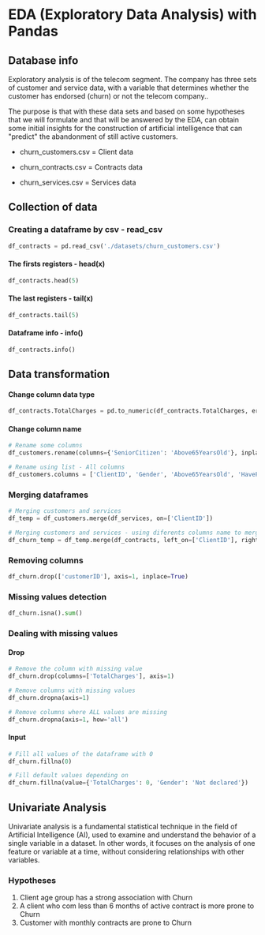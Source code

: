 # EDA (Exploratory Data Analysis) with Pandas

## Database info

Exploratory analysis is of the telecom segment. The company has three sets of customer and service data, with a variable that determines whether the customer has endorsed (churn) or not the telecom company..

The purpose is that with these data sets and based on some hypotheses that we will formulate and that will be answered by the EDA, can obtain some initial insights for the construction of artificial intelligence that can "predict" the abandonment of still active customers.

- churn_customers.csv = Client data

- churn_contracts.csv = Contracts data

- churn_services.csv = Services data

## Collection of data

### Creating a dataframe by csv - read_csv

```python
df_contracts = pd.read_csv('./datasets/churn_customers.csv')
```

#### The firsts registers - head(x)

```python
df_contracts.head(5)
```

#### The last registers - tail(x)

```python
df_contracts.tail(5)
```

#### Dataframe info - info()

```python
df_contracts.info()
```

## Data transformation

#### Change column data type

```python
df_contracts.TotalCharges = pd.to_numeric(df_contracts.TotalCharges, errors='coerce')
```

#### Change column name

```python
# Rename some columns
df_customers.rename(columns={'SeniorCitizen': 'Above65YearsOld'}, inplace=True)
```

```python
# Rename using list - All columns
df_customers.columns = ['ClientID', 'Gender', 'Above65YearsOld', 'HavePartner', 'HaveDependents']
```

### Merging dataframes

```python
# Merging customers and services
df_temp = df_customers.merge(df_services, on=['ClientID'])
```

```python
# Merging customers and services - using diferents columns name to merge
df_churn_temp = df_temp.merge(df_contracts, left_on=['ClientID'], right_on=['customerID'])
```

### Removing columns

```python
df_churn.drop(['customerID'], axis=1, inplace=True)
```

### Missing values detection

```python
df_churn.isna().sum()
```

### Dealing with missing values

#### Drop

```python
# Remove the column with missing value
df_churn.drop(columns=['TotalCharges'], axis=1)
```

```python
# Remove columns with missing values
df_churn.dropna(axis=1)
```

```python
# Remove columns where ALL values are missing
df_churn.dropna(axis=1, how='all')
```

#### Input

```python
# Fill all values of the dataframe with 0
df_churn.fillna(0)
```

```python
# Fill default values depending on
df_churn.fillna(value={'TotalCharges': 0, 'Gender': 'Not declared'})
```

## Univariate Analysis

Univariate analysis is a fundamental statistical technique in the field of Artificial Intelligence (AI), used to examine and understand the behavior of a single variable in a dataset. In other words, it focuses on the analysis of one feature or variable at a time, without considering relationships with other variables.

### Hypotheses

1. Client age group has a strong association with Churn
2. A client who com less than 6 months of active contract is more prone to Churn
3. Customer with monthly contracts are prone to Churn
